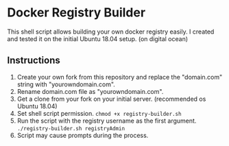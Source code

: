 # Docker Registry Builder

This shell script allows building your own docker registry easily. I created and tested it on the initial Ubuntu 18.04 setup. (on digital ocean)

##  Instructions

 1. Create your own fork from this repository and replace the "domain.com" string with "yourowndomain.com". 
 2. Rename domain.com file as "yourowndomain.com".
 3. Get a clone from your fork on your initial server. (recommended os Ubuntu 18.04)
 4. Set shell script permission. `chmod +x registry-builder.sh`
 5. Run the script with the registry username as the first argument. 
  `./registry-builder.sh registryAdmin`
 6. Script may cause prompts during the process.
 
